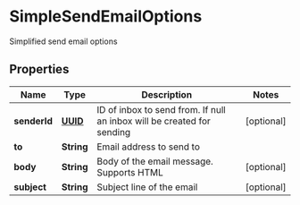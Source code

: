 

# SimpleSendEmailOptions

Simplified send email options
## Properties

Name | Type | Description | Notes
------------ | ------------- | ------------- | -------------
**senderId** | [**UUID**](UUID) | ID of inbox to send from. If null an inbox will be created for sending |  [optional]
**to** | **String** | Email address to send to | 
**body** | **String** | Body of the email message. Supports HTML |  [optional]
**subject** | **String** | Subject line of the email |  [optional]



